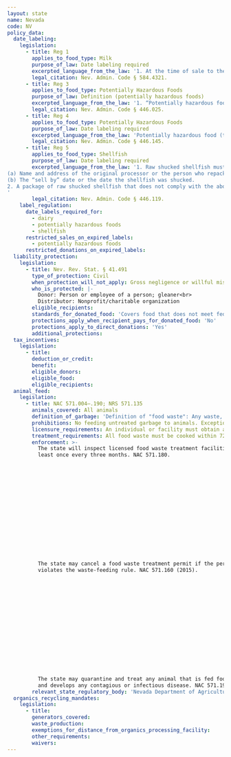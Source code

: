 ```yaml
---
layout: state
name: Nevada
code: NV
policy_data:
  date_labeling:
    legislation:
      - title: Reg 1
        applies_to_food_type: Milk
        purpose_of_law: Date labeling required
        excerpted_language_from_the_law: '1. At the time of sale to the consumer by a retail store of any milk or milk product, there must appear upon the package or container of the product the date established by the processor as the date on which, in order to ensure quality, the product is to be removed from the shelf or similar location or vehicle from which the product is offered for sale to the consumer. This section does not apply to any bulk milk shipments of milk or milk products between distributors.<br/>2. The date respecting assurance of quality must appear at the top of the carton or package and must be indelible and in a contrasting color to the carton or package in the area where the date is affixed. The date respecting assurance of quality must be the first three letters of the month followed by the day of the month. The date must be of a size commensurate with the size of the container and the location on the container, but in no case may the letters be less than three-sixteenths of an inch in height.'
        legal_citation: Nev. Admin. Code § 584.4321.
      - title: Reg 3
        applies_to_food_type: Potentially Hazardous Foods
        purpose_of_law: Definition (potentially hazardous foods)
        excerpted_language_from_the_law: '1. “Potentially hazardous food (time/temperature control for safety food)” means a food that requires time/temperature control for safety (TCS) to limit pathogenic microorganism growth or toxin formation. 2. The term includes: (a) An animal food that is raw or heat-treated, a plant food that is heat-treated or consists of raw seed sprouts, cut melons or garlic-in-oil mixtures which are not modified in a way that results in mixtures that do not support pathogenic microorganism growth or toxin formation; and (b) Except as otherwise provided in paragraph (d) of subsection 3, a food that, because of the interaction of its aw and pH values, is designated as Product Assessment required (PA) in Table A or B.'
        legal_citation: Nev. Admin. Code § 446.025.
      - title: Reg 4
        applies_to_food_type: Potentially Hazardous Foods
        purpose_of_law: Date labeling required
        excerpted_language_from_the_law: 'Potentially hazardous food (time/temperature control for safety food) that is prepared in an approved food establishment or food processing establishment in a ready-to-eat form and packaged in a container for refrigeration must be marked with a label by the manufacturer to indicate the date by which the food must be sold, served or frozen.'
        legal_citation: Nev. Admin. Code § 446.145.
      - title: Reg 5
        applies_to_food_type: Shellfish
        purpose_of_law: Date labeling required
        excerpted_language_from_the_law: '1. Raw shucked shellfish must be obtained in nonreturnable packages which bear a legible label that identifies the:
(a) Name and address of the original processor or the person who repacked them and the number for the interstate certification.
(b) The “sell by” date or the date the shellfish was shucked. 
2. A package of raw shucked shellfish that does not comply with the above labeling guidelines must be subject to a hold order, seized or discarded.
'
        legal_citation: Nev. Admin. Code § 446.119.
    label_regulation:
      date_labels_required_for:
        - dairy
        - potentially hazardous foods
        - shellfish
      restricted_sales_on_expired_labels:
        - potentially hazardous foods
      restricted_donations_on_expired_labels:
  liability_protection:
    legislation:
      - title: Nev. Rev. Stat. § 41.491
        type_of_protection: Civil
        when_protection_will_not_apply: Gross negligence or willful misconduct
        who_is_protected: |-
          Donor: Person or employee of a person; gleaner<br>
          Distributor: Nonprofit/charitable organization
        eligible_recipients:
        standards_for_donated_food: 'Covers food that does not meet federal and state quality and labeling standards as long as a donor informs the nonprofit recipient, who must agree to recondition the food. The nonprofit must actually recondition the food to receive protection.'
        protections_apply_when_recipient_pays_for_donated_food: 'No'
        protections_apply_to_direct_donations: 'Yes'
        additional_protections:
  tax_incentives:
    legislation:
      - title:
        deduction_or_credit:
        benefit:
        eligible_donors:
        eligible_food:
        eligible_recipients:
  animal_feed:
    legislation:
      - title: NAC 571.004–.190; NRS 571.135
        animals_covered: All animals
        definition_of_garbage: 'Definition of "food waste": Any waste, discarded or byproduct material resulting from handling, preparation, cooking and consumption of foods, or the slaughtering and processing of animals for food, which contains or may contain, meat or meat scraps. NAC 571.150.'
        prohibitions: No feeding untreated garbage to animals. Exception for individuals feeding household garbage to animals. NRS 571.135.
        licensure_requirements: An individual or facility must obtain an annual permit in order to treat food waste for animal consumption. NAC 571.160. But this requirement does not apply to individuals feeding household garbage to their own swine. NRS 571.135.
        treatment_requirements: All food waste must be cooked within 72 hours after its arrival on the premises. NAC 571.170.
        enforcement: >-
          The state will inspect licensed food waste treatment facilities at
          least once every three months. NAC 571.180.

















          The state may cancel a food waste treatment permit if the permit holder
          violates the waste-feeding rule. NAC 571.160 (2015).

















          The state may quarantine and treat any animal that is fed food waste
          and develops any contagious or infectious disease. NAC 571.190 (2015).
        relevant_state_regulatory_body: 'Nevada Department of Agriculture (NAC 571.004 (2015)), <a href="http://agri.nv.gov/" target="_blank">http://agri.nv.gov/</a>.'
  organics_recycling_mandates:
    legislation:
      - title:
        generators_covered:
        waste_production:
        exemptions_for_distance_from_organics_processing_facility:
        other_requirements:
        waivers:
---
```

